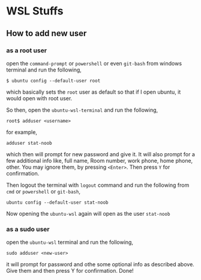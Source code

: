 # WSL Stuffs

## How to add new user

### as a root user

open the `command-prompt` or `powershell` or even `git-bash` from windows terminal and run the following,

```
$ ubuntu config --default-user root
```

which basically sets the `root` user as default so that if I open ubuntu, it would open with root user.

So then, open the `ubuntu-wsl-terminal` and run the following,

```
root$ adduser <username>
```

for example,

```
adduser stat-noob
```

which then will prompt for new password and give it. It will also prompt for a few additional info like, full name, Room number, work phone, home phone, other. You may ignore them, by pressing `<Enter>`. Then press `Y` for confirmation.

Then logout the terminal with `logout` command and run the following from `cmd` or `powershell` or `git-bash`,

~~~
ubuntu config --default-user stat-noob
~~~


Now opening the `ubuntu-wsl` again will open as the user `stat-noob`


### as a sudo user

open the `ubuntu-wsl` terminal and run the following,

```
sudo adduser <new-user>
```

it will prompt for password and othe some optional info as described above. Give them and then press Y for confirmation. Done!
